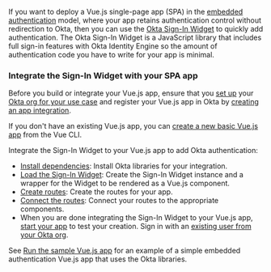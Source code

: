 If you want to deploy a Vue.js single-page app (SPA) in the [embedded authentication](/docs/concepts/redirect-vs-embedded/#embedded-authentication) model, where your app retains authentication control without redirection to Okta, then you can use the [Okta Sign-In Widget](/code/javascript/okta_sign-in_widget/) to quickly add authentication. The Okta Sign-In Widget is a JavaScript library that includes full sign-in features with Okta Identity Engine so the amount of authentication code you have to write for your app is minimal.

### Integrate the Sign-In Widget with your SPA app

Before you build or integrate your Vue.js app, ensure that you [set up](/docs/guides/oie-embedded-common-org-setup/nodejs/main/#get-set-up) your [Okta org for your use case](/docs/guides/oie-embedded-common-org-setup/nodejs/main/#set-up-your-okta-org-for-your-use-case) and register your Vue.js app in Okta by [creating an app integration](#create-an-okta-app-integration).

If you don't have an existing Vue.js app, you can [create a new basic Vue.js app](#create-a-new-vue-js-app) from the Vue CLI.

Integrate the Sign-In Widget to your Vue.js app to add Okta authentication:

 * [Install dependencies](#install-dependencies): Install Okta libraries for your integration.
 * [Load the Sign-In Widget](#load-the-sign-in-widget): Create the Sign-In Widget instance and a wrapper for the Widget to be rendered as a Vue.js component.
 * [Create routes](#create-routes): Create the routes for your app.
 * [Connect the routes](#connect-the-routes): Connect your routes to the appropriate components.
 * When you are done integrating the Sign-In Widget to your Vue.js app, [start your app](#start-your-app) to test your creation. Sign in with an [existing user from your Okta org](/docs/guides/quickstart/cli/main/#add-a-user-using-the-admin-console).

See [Run the sample Vue.js app](#run-the-sample-vue-js-app) for an example of a simple embedded authentication Vue.js app that uses the Okta libraries.
